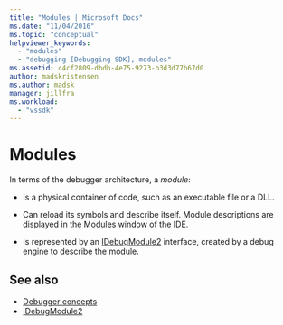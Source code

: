 ```yaml
---
title: "Modules | Microsoft Docs"
ms.date: "11/04/2016"
ms.topic: "conceptual"
helpviewer_keywords:
  - "modules"
  - "debugging [Debugging SDK], modules"
ms.assetid: c4cf2809-dbdb-4e75-9273-b3d3d77b67d0
author: madskristensen
ms.author: madsk
manager: jillfra
ms.workload:
  - "vssdk"
---
```

# Modules
In terms of the debugger architecture, a *module*:

- Is a physical container of code, such as an executable file or a DLL.

- Can reload its symbols and describe itself. Module descriptions are displayed in the Modules window of the IDE.

- Is represented by an [IDebugModule2](../../extensibility/debugger/reference/idebugmodule2.md) interface, created by a debug engine to describe the module.

## See also
- [Debugger concepts](../../extensibility/debugger/debugger-concepts.md)
- [IDebugModule2](../../extensibility/debugger/reference/idebugmodule2.md)